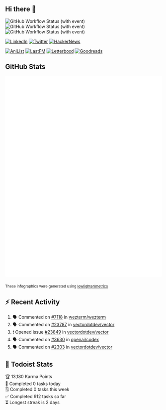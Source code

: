 ## Hi there 👋

![GitHub Workflow Status (with event)](https://img.shields.io/github/actions/workflow/status/PrayagS/PrayagS/metrics.yml?style=plastic&label=GitHub%20metrics)
![GitHub Workflow Status (with event)](https://img.shields.io/github/actions/workflow/status/PrayagS/PrayagS/github-recent-activity.yml?style=plastic&label=GitHub%20recent%20activity)
![GitHub Workflow Status (with event)](https://img.shields.io/github/actions/workflow/status/PrayagS/PrayagS/todoist.yml?style=plastic&label=Todoist%20activity)

[![LinkedIn](https://img.shields.io/badge/linkedin-%231E77B5.svg?&style=flat&logo=linkedin&logoColor=white)](https://linkedin.com/in/prayag-savsani)
[![Twitter](https://img.shields.io/badge/twitter-%2300acee.svg?&style=flat&logo=twitter&logoColor=white)](https://twitter.com/PrayagSavsani)
[![HackerNews](https://img.shields.io/hackernews/user-karma/PrayagS?style=flat&logo=ycombinator&logoColor=%23f0652f&labelColor=%23ffffff&color=%23f0652f)](https://news.ycombinator.com/user?id=PrayagS)

[![AniList](https://img.shields.io/badge/%20Prayagmatic-%2520?logo=anilist&logoColor=%2302A9FF&color=%23ffffff)](https://anilist.co/user/Prayagmatic/)
[![LastFM](https://img.shields.io/badge/%20PrayagS527-%2520?logo=lastdotfm&logoColor=%23ffffff&color=%23d51007)](https://www.last.fm/user/PrayagS527)
[![Letterboxd](https://img.shields.io/badge/%20Prayagmatic-%2520?logo=letterboxd&logoColor=%23202830&color=%23ffffff)](https://letterboxd.com/Prayagmatic/)
[![Goodreads](https://img.shields.io/badge/%20Prayagmatic-%2520?logo=goodreads&logoColor=%2375420e&color=%23e9e5cd)](https://www.goodreads.com/user/show/170988088-prayagmatic)

## GitHub Stats

![](./col1.metrics.svg)

<sub>These infographics were generated using [lowlighter/metrics](https://github.com/lowlighter/metrics)</sub>

## :zap: Recent Activity

<!--START_SECTION:activity-->
1. 🗣 Commented on [#7118](https://github.com/wezterm/wezterm/issues/7118#issuecomment-3386703596) in [wezterm/wezterm](https://github.com/wezterm/wezterm)
2. 🗣 Commented on [#23787](https://github.com/vectordotdev/vector/issues/23787#issuecomment-3330820416) in [vectordotdev/vector](https://github.com/vectordotdev/vector)
3. ❗ Opened issue [#23849](https://github.com/vectordotdev/vector/issues/23849) in [vectordotdev/vector](https://github.com/vectordotdev/vector)
4. 🗣 Commented on [#3630](https://github.com/openai/codex/issues/3630#issuecomment-3304005844) in [openai/codex](https://github.com/openai/codex)
5. 🗣 Commented on [#2303](https://github.com/vectordotdev/vector/issues/2303#issuecomment-3284430909) in [vectordotdev/vector](https://github.com/vectordotdev/vector)
<!--END_SECTION:activity-->

## :memo: Todoist Stats

<!-- TODO-IST:START -->
🏆  13,180 Karma Points           
🌸  Completed 0 tasks today           
🗓  Completed 0 tasks this week           
✅  Completed 912 tasks so far           
⏳  Longest streak is 2 days
<!-- TODO-IST:END -->
